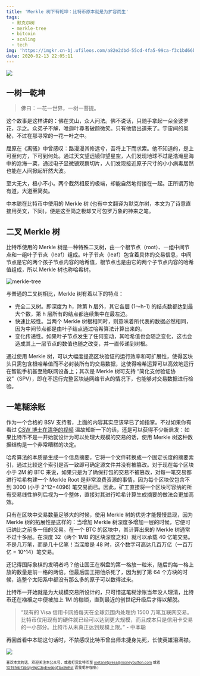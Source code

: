 ```yaml
---
title: 'Merkle 树下有乾坤：比特币原本就是为扩容而生'
tags:
  - 默克尔树
  - merkle-tree
  - bitcoin
  - scaling
  - tech
img: 'https://imgkr.cn-bj.ufileos.com/a82e2dbd-55cd-4fa5-99ca-f3c1bd66b209.webp'
date: 2020-02-13 22:05:11
---
```

![](https://imgkr.cn-bj.ufileos.com/a82e2dbd-55cd-4fa5-99ca-f3c1bd66b209.webp)

## 一树一乾坤

> 佛曰：一花一世界，一树一菩提。

这个故事是这样讲的：佛在灵山，众人问法。佛不说话，只随手拿起一朵金婆罗花，示之。众弟子不解，唯迦叶尊者破颜微笑。只有他悟出道来了。宇宙间的奥秘，不过在那寻常的一花一叶之中。

屈原在《离骚》中曾感叹：路漫漫其修远兮，吾将上下而求索。他不知道的，是上可至何方，下可到何处。通过天文望远镜仰望星空，人们发现地球不过是浩瀚星海中的沧海一粟，通过电子显微镜观察切片，人们发现接近原子尺寸的小小病毒居然也能在人间掀起轩然大波。

至大无大，极小不小。两个截然相反的极端，却能自然地衔接在一起。正所谓万物有道，大道至简矣。

中本聪在比特币中使用的 Merkle 树 (也有中文翻译为默克尔树，本文为了诗意直接用英文，下同)，便是这至简之极却又可包罗万象的神来之笔。

## 二叉 Merkle 树

比特币使用的 Merkle 树是一种特殊二叉树，由一个根节点（root）、一组中间节点和一组叶子节点（leaf）组成。叶子节点（leaf）包含着具体的交易信息，中间节点是它的两个孩子节点内容的哈希值，根节点也是由它的两个子节点内容的哈希值组成，所以 Merkle 树也称哈希树。

![merkle-tree](https://www.researchgate.net/profile/Mansi_Bosamia/publication/327601654/figure/fig1/AS:670030102556681@1536759033088/An-example-of-Merkle-Tree.jpg)

与普通的二叉树相比，Merkle 树有着以下的特点：

* 完全二叉树。即深度为 h，除第 h 层外，其它各层 (1～h-1) 的结点数都达到最大个数，第 h 层所有的结点都连续集中在最左边。
* 快速比较性。当两个 Merkle 树根相同时，则意味着所代表的数据必然相同，因为中间节点都是由叶子结点通过哈希算法计算出来的。
* 变化传递性。如果叶子节点发生了任何变动，其哈希值也会随之变化，这也会造成其上一层节点的数值也随之改变，并一直传递到树根。

通过使用 Merkle 树，可以大幅度提高区块验证的运行效率和可扩展性，使得区块头只需包含根哈希值而不必封装所有的交易数据，这使得哈希运算可以高效地运行在智能手机甚至物联网设备上；其次是 Merkle 树可支持 “简化支付验证协议”（SPV），即在不运行完整区块链网络节点的情况下，也能够对交易数据进行检验。

## 一笔糊涂账

作为一个合格的 BSV 支持者，上面的内容其实应该早已了如指掌。不过如果你有看过 [CSW 博士在清华的视频](https://www.bilibili.com/video/av87199171?from=search&seid=12482512628086442669) 温故知新一下的话，还是可以获得不少新启发：如果比特币不是一开始就设计为可以处理大规模的交易的话，使用 Merkle 树这种数据结构是一个非常糟糕的决定。

哈希算法的本质是生成一个信息摘要，它将一个文件转换成一个固定长度的摘要索引，通过比较这个索引是否一致即可确定源文件并没有被篡改。对于现在每个区块小于 2M 的 BTC 来说，如果只是为了确保打包的交易不被篡改，对每一笔交易都进行哈希构建一个 Merkle Root 是非常浪费资源的事情，因为每个区块仅包含不到 3000 (小于 2^12=4096) 笔交易而已。因此，矿工直接将一个区块可容纳的所有交易线性排列后视为一个整体，直接对其进行哈希计算生成摘要的做法会更加高效。

只有在区块中交易数量足够大的时候，使用 Merkle 树的优势才能慢慢显现，因为 Merkle 树的拓展性是这样的：当增加 Merkle 树深度多增加一层的时候，它便可归纳比之前多一倍的交易。在一个 BTC 的区块中，其计算出来的 Merkle 树通常不过十多层。在深度 32（两个 1MB 的区块深度之和）就可以承载 40 亿笔交易。不是几万笔，而是几十亿笔！当深度是 48 时，这个数字可高达几百万亿（一百万亿 = 10^14）笔交易。

还记得国际象棋的发明者吗？他让国王在棋盘的第一格放一粒米，随后的每一格上放的数量是前一格的两倍。但最后国王把他杀死了，因为到了第 64 个方块的时候，连整个太阳系中都没有那么多的原子可以数得过来。

比特币一开始就是为大规模交易所设计的，只可惜这笔糊涂账当年没人理清，比特币还在襁褓之中便被加上 1M 的枷锁，直到最近的创世纪升级后才得以解脱。

> “现有的 Visa 信用卡网络每天在全球范围内处理约 1500 万笔互联网交易。比特币仅用现有的硬件就已经可以达到更大规模，而且成本只是信用卡交易的一小部分。比特币从未真正达到规模上限。” - 中本聪

再回首看中本聪这句话时，不禁感叹比特币曾出师未捷身先死，长使英雄泪满襟。

![](https://imgkr.cn-bj.ufileos.com/be77d669-d9a8-46ed-b6b1-8f48692f3b9b.png)

<sub><sup>喜欢本文的话，欢迎关注本公众号，或者打赏比特币至 [metanetpress@moneybutton.com](bitcoin:metanetpress@moneybutton.com) 或者 [1GT6fnb7zbtzjy9pC3iyEwdpg11ax9nRst](bitcoin:1GT6fnb7zbtzjy9pC3iyEwdpg11ax9nRst) 请我喝杯咖啡:)</sup></sub>
